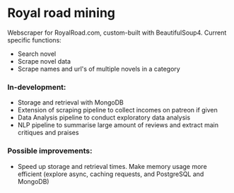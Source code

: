 # Royal road mining
Webscraper for RoyalRoad.com, custom-built with BeautifulSoup4. Current specific functions:
- Search novel
- Scrape novel data
- Scrape names and url's of multiple novels in a category

### In-development:
- Storage and retrieval with MongoDB
- Extension of scraping pipeline to collect incomes on patreon if given
- Data Analysis pipeline to conduct exploratory data analysis
- NLP pipeline to summarise large amount of reviews and extract main critiques and praises

### Possible improvements:
- Speed up storage and retrieval times. Make memory usage more efficient (explore async, caching requests, and PostgreSQL and MongoDB)
